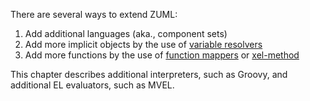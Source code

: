 There are several ways to extend ZUML:

1.  Add additional languages (aka., component sets)
2.  Add more implicit objects by the use of [variable resolvers](zuml_ref/zuml/processing_instructions/variable-resolver)
3.  Add more functions by the use of [function mappers](zuml_ref/zuml/processing_instructions/function-mapper)
    or
    [xel-method](zuml_ref/zuml/processing_instructions/xel-method)

This chapter describes additional interpreters, such as Groovy, and
additional EL evaluators, such as MVEL.
